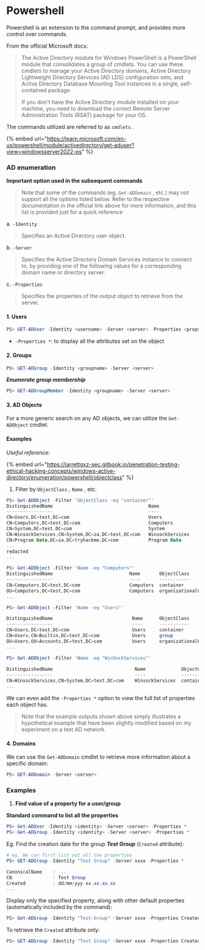 # Powershell

Powershell is an extension to the command prompt, and provides more control over commands.&#x20;

From the official Microsoft docs:

> The Active Directory module for Windows PowerShell is a PowerShell module that consolidates a group of cmdlets. You can use these cmdlets to manage your Active Directory domains, Active Directory Lightweight Directory Services (AD LDS) configuration sets, and Active Directory Database Mounting Tool instances in a single, self-contained package.
>
> If you don't have the Active Directory module installed on your machine, you need to download the correct Remote Server Administration Tools (RSAT) package for your OS.

The commands utilized are referred to as `cmdlets` .

{% embed url="https://learn.microsoft.com/en-us/powershell/module/activedirectory/get-aduser?view=windowsserver2022-ps" %}

### AD enumeration

**Important option used in the subsequent commands**

> Note that some of the commands (eg. `Get-ADDomain` , etc.) may not support all the options listed below.  Refer to the respective documentation in the official link above for more information, and this list is provided just for a quick reference

a. `-Identity`&#x20;

> Specifies an Active Directory user object.

b. `-Server`

> Specifies the Active Directory Domain Services instance to connect to, by providing one of the following values for a corresponding domain name or directory server.

c. `-Properties`

> Specifies the properties of the output object to retrieve from the server.

#### 1. Users

```powershell
PS> GET-ADUser -Identity <username> -Server <server> -Properties <props>
```

* `-Properties *`:  to display all the attributes set on the object

#### 2. Groups

```powershell
PS> GET-ADGroup -Identity <groupname> -Server <server>
```

_**Enumerate group membership**_

```powershell
PS> GET-ADGroupMember -Identity <groupname> -Server <server>
```

#### 3. AD Objects

For a more generic search on any AD objects, we can utilize the `Get-ADObject` cmdlet.

#### Examples

_Useful reference:_

{% embed url="https://jarrettgxz-sec.gitbook.io/penetration-testing-ethical-hacking-concepts/windows-active-directory/enumeration/powershell/objectclass" %}

1. Filter by `ObjectClass` , `Name` , etc.

```powershell
PS> Get-ADObject -Filter 'ObjectClass -eq "container"'
DistinguishedName                                   Name           
-----------------                                   ----
CN=Users,DC=test,DC=com                             Users
CN=Computers,DC=test,DC=com                         Computers       
CN=System,DC=test,DC=com                            System
CN=WinsockServices,CN=System,DC=za,DC=test,DC=com   WinsockServices
CN=Program Data,DC=za,DC=tryhackme,DC=com           Program Data 
...
redacted 
...
```

```powershell
PS> Get-ADObject -Filter 'Name -eq "Computers"'
DistinguishedName                            Name       ObjectClass         ObjectGUID
-----------------                            ----       -----------         ----------
CN=Computers,DC=test,DC=com                  Computers  container           xxxx
OU=Computers,DC=test,DC=com                  Computers  organizationalUnit  xxxx
...

PS> Get-ADObject -Filter 'Name -eq "Users"'                                                       

DistinguishedName                             Name      ObjectClass            ObjectGUID
-----------------                             ----      -----------            ----------
CN=Users,DC=test,DC=com                       Users     container              xxxx
CN=Users,CN=Builtin,DC=test,DC=com            Users     group                  xxxx
OU=Users,OU=Accounts,DC=test,DC=com           Users     organizationalUnit     xxxx
...

PS> Get-ADObject -Filter 'Name -eq "WinSockServices"'         
                                                                                                              
DistinguishedName                              Name             ObjectClass   ObjectGUID
-----------------                              ----             -----------   ----------
CN=WinsockServices,CN=System,DC=test,DC=com    WinsockServices  container     xxxx
...

```

We can even add the `-Properties *` option to view the full list of properties each object has.&#x20;

> Note that the example outputs shown above simply illustrates a hypothetical example that have been slightly modified based on my experiment on a test AD network.

#### 4. Domains

We can use the `Get-ADDomain` cmdlet to retrieve more information about a specific domain:

```powershell
PS> GET-ADDomain -Server <server>
```

### Examples

1. **Find value of a property for a user/group**

**Standard command to list all the properties**

```powershell
PS> Get-ADUser -Identity <identity> -Server <server> -Properties *
PS> Get-ADGroup -Identity <identity> -Server <server> -Properties *
```

Eg. Find the creation date for the group _**Test Group**_ (`Created` attribute)_:_

```powershell
# eg. We can first list out all the properties
PS> GET-ADGroup -Identity "Test Group" -Server xxxx -Properties *

CanonicalName    : ...
CN               : Test Group
Created          : dd/mm/yyy xx.xx.xx.xx
...
```

Display only the specified property, along with other default properties (automatically included by the command):

```powershell
PS> Get-ADGroup -Identity "Test-Group" -Server xxxx -Properties Created
```

To retrieve the `Created` attribute only:

```powershell
PS> GET-ADGroup -Identity "Test Group" -Server xxxx -Properties Created | Select-Object -ExpandProperty Created
```
